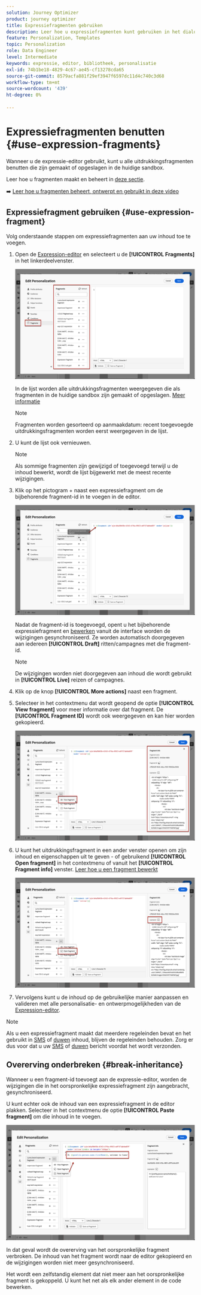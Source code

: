 ```yaml
---
solution: Journey Optimizer
product: journey optimizer
title: Expressiefragmenten gebruiken
description: Leer hoe u expressiefragmenten kunt gebruiken in het dialoogvenster [!DNL Journey Optimizer] Expressieeditor.
feature: Personalization, Templates
topic: Personalization
role: Data Engineer
level: Intermediate
keywords: expressie, editor, bibliotheek, personalisatie
exl-id: 74b1be18-4829-4c67-ae45-cf13278cda65
source-git-commit: 8579acfa881f29ef3947f6597dc11d4c740c3d68
workflow-type: tm+mt
source-wordcount: '439'
ht-degree: 0%

---
```


# Expressiefragmenten benutten {#use-expression-fragments}

Wanneer u de expressie-editor gebruikt, kunt u alle uitdrukkingsfragmenten benutten die zijn gemaakt of opgeslagen in de huidige sandbox.

Leer hoe u fragmenten maakt en beheert in [deze sectie](../content-management/fragments.md).

➡️ [Leer hoe u fragmenten beheert, ontwerpt en gebruikt in deze video](../content-management/fragments.md#video-fragments)

## Expressiefragment gebruiken {#use-expression-fragment}

Volg onderstaande stappen om expressiefragmenten aan uw inhoud toe te voegen.

1. Open de [Expression-editor](personalization-build-expressions.md) en selecteert u de **[!UICONTROL Fragments]** in het linkerdeelvenster.

   ![](assets/expression-fragments-pane.png)

   In de lijst worden alle uitdrukkingsfragmenten weergegeven die als fragmenten in de huidige sandbox zijn gemaakt of opgeslagen. [Meer informatie](../content-management/fragments.md#create-expression-fragment)

   >[!NOTE]
   >
   >Fragmenten worden gesorteerd op aanmaakdatum: recent toegevoegde uitdrukkingsfragmenten worden eerst weergegeven in de lijst.

1. U kunt de lijst ook vernieuwen.

   >[!NOTE]
   >
   >Als sommige fragmenten zijn gewijzigd of toegevoegd terwijl u de inhoud bewerkt, wordt de lijst bijgewerkt met de meest recente wijzigingen.

1. Klik op het pictogram + naast een expressiefragment om de bijbehorende fragment-id in te voegen in de editor.

   ![](assets/expression-fragment-add.png)

   Nadat de fragment-id is toegevoegd, opent u het bijbehorende expressiefragment en [bewerken](../content-management/fragments.md#edit-fragments) vanuit de interface worden de wijzigingen gesynchroniseerd. Ze worden automatisch doorgegeven aan iedereen **[!UICONTROL Draft]** ritten/campagnes met die fragment-id.

   >[!NOTE]
   >
   >De wijzigingen worden niet doorgegeven aan inhoud die wordt gebruikt in **[!UICONTROL Live]** reizen of campagnes.

1. Klik op de knop **[!UICONTROL More actions]** naast een fragment.

1. Selecteer in het contextmenu dat wordt geopend de optie **[!UICONTROL View fragment]** voor meer informatie over dat fragment. De **[!UICONTROL Fragment ID]** wordt ook weergegeven en kan hier worden gekopieerd.

   ![](assets/expression-fragment-view.png)

1. U kunt het uitdrukkingsfragment in een ander venster openen om zijn inhoud en eigenschappen uit te geven - of gebruikend **[!UICONTROL Open fragment]** in het contextmenu of vanuit het **[!UICONTROL Fragment info]** venster. [Leer hoe u een fragment bewerkt](../content-management/fragments.md#edit-fragments)

   ![](assets/expression-fragment-open.png)

1. Vervolgens kunt u de inhoud op de gebruikelijke manier aanpassen en valideren met alle personalisatie- en ontwerpmogelijkheden van de [Expression-editor](personalization-build-expressions.md).

>[!NOTE]
>
>Als u een expressiefragment maakt dat meerdere regeleinden bevat en het gebruikt in [SMS](../sms/create-sms.md#sms-content) of [duwen](../push/design-push.md) inhoud, blijven de regeleinden behouden. Zorg er dus voor dat u uw [SMS](../sms/send-sms.md) of [duwen](../push/send-push.md) bericht voordat het wordt verzonden.

## Overerving onderbreken {#break-inheritance}

Wanneer u een fragment-id toevoegt aan de expressie-editor, worden de wijzigingen die in het oorspronkelijke expressiefragment zijn aangebracht, gesynchroniseerd.

U kunt echter ook de inhoud van een expressiefragment in de editor plakken. Selecteer in het contextmenu de optie **[!UICONTROL Paste fragment]** om die inhoud in te voegen.

![](assets/expression-fragment-paste.png)

In dat geval wordt de overerving van het oorspronkelijke fragment verbroken. De inhoud van het fragment wordt naar de editor gekopieerd en de wijzigingen worden niet meer gesynchroniseerd.

Het wordt een zelfstandig element dat niet meer aan het oorspronkelijke fragment is gekoppeld. U kunt het net als elk ander element in de code bewerken.

